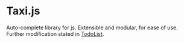 # Taxi.js

Auto-complete library for js.
Extensible and modular, for ease of use.
Further modification stated in <a href="./TODO">TodoList</a>.
